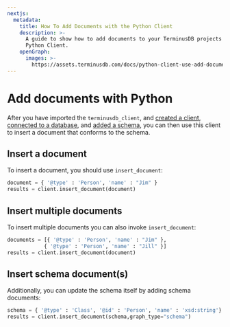 ```yaml
---
nextjs:
  metadata:
    title: How To Add Documents with the Python Client
    description: >-
      A guide to show how to add documents to your TerminusDB projects using the
      Python Client.
    openGraph:
      images: >-
        https://assets.terminusdb.com/docs/python-client-use-add-documents.png
---
```


# Add documents with Python

After you have imported the `terminusdb_client`, and [created a client](/docs/connect-with-python-client/), [connected to a database](/docs/connect-with-python-client/), and [added a schema](/docs/add-a-schema-with-the-python-client/), you can then use this client to insert a document that conforms to the schema.

## Insert a document

To insert a document, you should use `insert_document`:

```python
document = { '@type' : 'Person', 'name' : "Jim" }
results = client.insert_document(document)
```

## Insert multiple documents

To insert multiple documents you can also invoke `insert_document`:

```python
documents = [{ '@type' : 'Person', 'name' : "Jim" },
            { '@type' : 'Person', 'name' : "Jill" }]
results = client.insert_document(document)
```

## Insert schema document(s)

Additionally, you can update the schema itself by adding schema documents:

```python
schema = { '@type' : 'Class', '@id' : 'Person', 'name' : 'xsd:string'}
results = client.insert_document(schema,graph_type="schema")
```